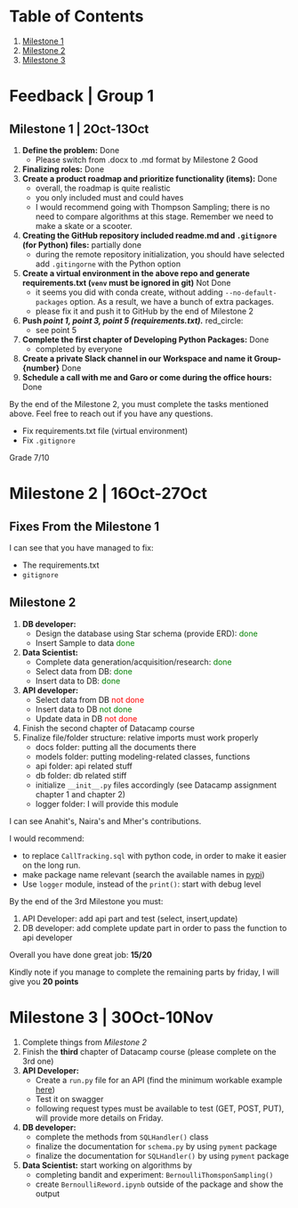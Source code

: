 # Table of Contents

1. [Milestone 1](#milestone-1--2oct-13oct)
2. [Milestone 2](#milestone-2--16oct-27oct)
3. [Milestone 3](#milestone-3--30oct-10nov)
<!-- 3. [Subsection 1.1](#subsection-1-1)
4. [Section 2](#section-2)
5. [Conclusion](#conclusion) -->

# Feedback | Group 1

## Milestone 1 | 2Oct-13Oct

1. **Define the problem:** Done
    -  Please switch from .docx to .md format by Milestone 2
    Good
2. **Finalizing roles:** Done
3. **Create a product roadmap and prioritize functionality (items):** Done 
    - overall, the roadmap is quite realistic
    - you only included must and could haves
    - I would recommend going with Thompson Sampling; there is no need to compare algorithms at this stage. Remember we need to make  a skate or a scooter.
4. **Creating the GitHub repository included readme.md and `.gitignore` (for Python) files:** partially done
    - during the remote repository initialization, you should have selected add `.gitingorne` with the Python option
5. **Create a virtual environment in the above repo and generate requirements.txt (`venv` must be ignored in git)** Not Done
    - it seems you did with conda create, without adding  `--no-default-packages` option. As a result, we have a bunch of extra packages. 
    - please fix it and push it to GitHub by the end of Milestone 2 
6. **Push *point 1, point 3, point 5 (requirements.txt).*** red_circle: 
    - see point 5
7. **Complete the first chapter of  Developing Python Packages:** Done
    - completed by everyone
8. **Create a private Slack channel in our Workspace and name it Group-{number}** Done
9. **Schedule a call with me and Garo or come during the office hours:** Done

By the end of the Milestone 2, you must complete the tasks mentioned above. Feel free to reach out if you have any questions.

- Fix requirements.txt file (virtual environment)
- Fix `.gitignore`

Grade 7/10



# Milestone 2 | 16Oct-27Oct

## Fixes From the Milestone 1

I can see that you have managed to fix:

- The requirements.txt
- `gitignore`

## Milestone 2


1. **DB developer:**
    - Design the database using Star schema (provide ERD): <span style='color:green'>done</span>
    - Insert Sample to data <span style='color:green'>done</span>
3. **Data Scientist:**
    - Complete data generation/acquisition/research: <span style='color:green'>done</span>
    - Select data from DB: <span style='color:green'>done</span>
    - Insert data to DB: <span style='color:green'>done</span>
4. **API developer:**
    - Select data from DB <span style='color:red'>not done</span>
    - Insert data to DB <span style='color:green'>not done</span>
    - Update data in DB <span style='color:red'>not done</span>
5. Finish the second chapter of Datacamp course
6. Finalize file/folder structure: relative imports must work properly
    - docs folder: putting all the documents there
    - models folder: putting modeling-related classes, functions
    - api folder: api related stuff
    - db folder: db related stiff
    - initialize `__init__.py` files accordingly (see Datacamp assignment chapter 1 and chapter 2)
    - logger folder: I will provide this module

I can see Anahit's, Naira's and Mher's contributions. 

I would recommend:

- to replace `CallTracking.sql` with python code, in order to make it easier on the long run.
- make package name relevant (search the available names in [pypi](pypi.org))
- Use `logger` module, instead of the `print()`: start with debug level 

By the end of the 3rd Milestone you must:

1. API Developer: add api part and test (select, insert,update)
2. DB developer: add complete update part in order to pass the function to api developer

Overall you have done great job: **15/20** 

Kindly note if you manage to complete the remaining parts by friday, I will give you **20 points**

# Milestone 3 | 30Oct-10Nov


1. Complete things from *Milestone 2*
2. Finish the **third** chapter of Datacamp course (please complete on the 3rd one)
3. **API Developer:** 
    - Create a `run.py` file for an API (find the minimum workable example [here]()) 
    - Test it on swagger
    - following request types must be available to test (GET, POST, PUT), will provide more details on Friday.
4. **DB developer:**
    - complete the methods from `SQLHandler()` class
    - finalize the documentation for `schema.py` by using `pyment` package
    - finalize the documentation for `SQLHandler()` by using `pyment` package
5. **Data Scientist:** start working on algorithms by
    - completing bandit and experiment: `BernoulliThomsponSampling()`
    - create `BernoulliReword.ipynb` outside of the package and show the output 



